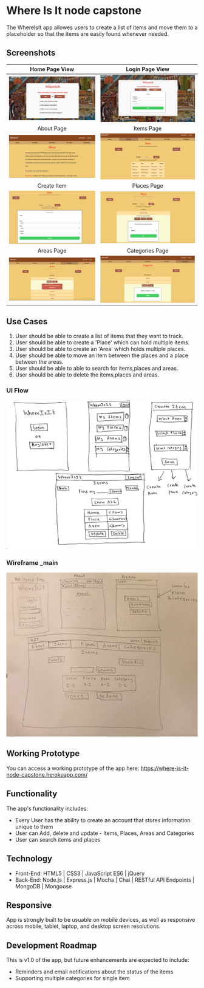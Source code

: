 # Where Is It node capstone

The WhereIsIt app allowes users to create a list of items and move them to a placeholder so that the items are easily found whenever needed.

## Screenshots

Home Page View | Login Page View
:-------------------------:|:-------------------------:
![Home Page View](https://github.com/nitishbagul/where-is-it-node-capstone/blob/master/github-images/home-page-view.png)  |  ![Login Page View](https://github.com/nitishbagul/where-is-it-node-capstone/blob/master/github-images/login-page-view.png)
About Page | Items Page
![About Page](https://github.com/nitishbagul/where-is-it-node-capstone/blob/master/github-images/about-page.png) | ![Items Page](https://github.com/nitishbagul/where-is-it-node-capstone/blob/master/github-images/items-page.png)
Create Item  | Places Page
![Create Item](https://github.com/nitishbagul/where-is-it-node-capstone/blob/master/github-images/create-item.png) | ![Places Page](https://github.com/nitishbagul/where-is-it-node-capstone/blob/master/github-images/places-page.png)
Areas Page | Categories Page
![Areas Page](https://github.com/nitishbagul/where-is-it-node-capstone/blob/master/github-images/areas-page.png) | ![Categories Page](https://github.com/nitishbagul/where-is-it-node-capstone/blob/master/github-images/categories-page.png)

## Use Cases
1. User should be able to create a list of items that they want to track.
2. User should be able to create a 'Place' which can hold multiple items.
3. User should be able to create an 'Area' which holds multiple places.
4. User should be able to move an item between the places and a place between the areas.
5. User should be able to able to search for items,places and areas.
6. User should be able to delete the items,places and areas.

### UI Flow
![UI Flow handwritten draft](https://github.com/nitishbagul/where-is-it-node-capstone/blob/master/github-images/User-flow-WhereIsIt_1.jpg)

### Wireframe _main
![Wireframe _Main](https://github.com/nitishbagul/where-is-it-node-capstone/blob/master/github-images/wireframes.jpg)

## Working Prototype
You can access a working prototype of the app here: https://where-is-it-node-capstone.herokuapp.com/

## Functionality
The app's functionality includes:
* Every User has the ability to create an account that stores information unique to them
* User can Add, delete and update - Items, Places, Areas and Categories
* User can search items and places

## Technology
* Front-End: HTML5 | CSS3 | JavaScript ES6 | jQuery
* Back-End: Node.js | Express.js | Mocha | Chai | RESTful API Endpoints | MongoDB | Mongoose



## Responsive
App is strongly built to be usuable on mobile devices, as well as responsive across mobile, tablet, laptop, and desktop screen resolutions.

## Development Roadmap
This is v1.0 of the app, but future enhancements are expected to include:
* Reminders and email notifications about the status of the items
* Supporting multiple categories for single item
